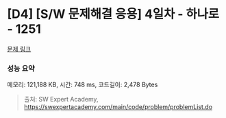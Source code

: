 # [D4] [S/W 문제해결 응용] 4일차 - 하나로 - 1251 

[문제 링크](https://swexpertacademy.com/main/code/problem/problemDetail.do?contestProbId=AV15StKqAQkCFAYD) 

### 성능 요약

메모리: 121,188 KB, 시간: 748 ms, 코드길이: 2,478 Bytes



> 출처: SW Expert Academy, https://swexpertacademy.com/main/code/problem/problemList.do